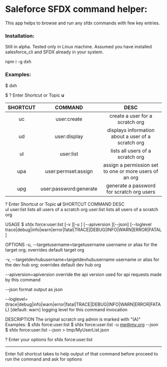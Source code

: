 # Saleforce SFDX command helper:

This app helps to browse and run any sfdx commands with few key entries.

### Installation:

Still in alpha. Tested only in Linux machine. Assumed you have installed salesforce_cli and SFDX already in your system.

npm i -g dxh

### Examples:

\$ dxh

\$ ? Enter Shortcut or Topic **u**

| SHORTCUT |        COMMAND         |                          DESC                          |
| :------: | :--------------------: | :----------------------------------------------------: |
|    uc    |      user:create       |            create a user for a scratch org             |
|    ud    |      user:display      |   displays information about a user of a scratch org   |
|    ul    |       user:list        |            lists all users of a scratch org            |
|   upa    |  user:permset:assign   | assign a permission set to one or more users of an org |
|   upg    | user:password:generate |       generate a password for scratch org users        |

? Enter Shortcut or Topic **ul**
SHORTCUT COMMAND DESC  
ul user:list lists all users of a scratch org
user:list
lists all users of a scratch org

USAGE
\$ sfdx force:user:list [-v <string>][-u <string>] [--apiversion <string>][--json] [--loglevel
trace|debug|info|warn|error|fatal|TRACE|DEBUG|INFO|WARN|ERROR|FATAL]

OPTIONS
-u, --targetusername=targetusername
username or alias for the target org; overrides default target org

-v, --targetdevhubusername=targetdevhubusername
username or alias for the dev hub org; overrides default dev hub org

--apiversion=apiversion
override the api version used for api requests made by this command

--json
format output as json

--loglevel=(trace|debug|info|warn|error|fatal|TRACE|DEBUG|INFO|WARN|ERROR|FATA
L)
[default: warn] logging level for this command invocation

DESCRIPTION
The original scratch org admin is marked with "(A)"
Examples:
$ sfdx force:user:list
      $ sfdx force:user:list -u me@my.org --json
\$ sfdx force:user:list --json > tmp/MyUserList.json

? Enter your options for sfdx force:user:list

---

Enter full shortcut takes to help output of that command before proceed to run the command and ask for options
